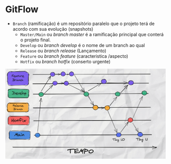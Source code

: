 # GitFlow


- `Branch` (ramificação) é um repositório paralelo que o projeto terá de acordo com sua evolução (snapshots) 
  - `Master/Main` ou _branch master_ é a ramificação principal que conterá o projeto final.
  - `Develop` ou _branch  develop_ é o nome de um branch ao qual
  - `Release` ou _branch release_ (Lançamento)
  - `Feature` ou _branch feature_ (caracteristica /aspecto)   
  - `Hotfix` ou _branch hotfix_ (conserto urgente) 

<img src="https://github.com/fabiomarotti/Annotations/blob/main/Git/GitFlow/img/img_gitflow.png"  width="1024" height="" />

